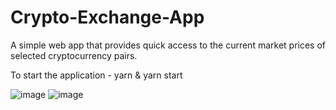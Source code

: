 # Crypto-Exchange-App
A simple web app that provides quick access to the current market prices of selected cryptocurrency pairs.

To start the application - yarn & yarn start

![image](https://user-images.githubusercontent.com/5559493/193472768-32237552-5e3d-4bb0-9acf-c2c0c856195a.png)
![image](https://user-images.githubusercontent.com/5559493/193472783-dcd7d82c-7340-49f3-b68b-19d718cd21dc.png)

